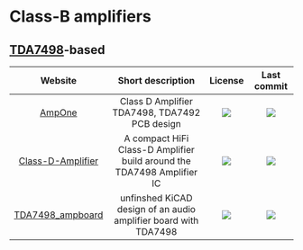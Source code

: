 # Class-B amplifiers

## [TDA7498](http://destyy.com/wBx4NF)-based
|Website|Short description|License|Last commit|
|:-:|:-:|:-:|:-:|
|[AmpOne](https://github.com/ohdsp/AmpOne)|Class D Amplifier TDA7498, TDA7492 PCB design|![](https://flat.badgen.net/github/license/ohdsp/AmpOne?label=)|![](https://flat.badgen.net/github/last-commit/ohdsp/AmpOne?label=)|
|[Class-D-Amplifier](https://github.com/dangrie158/Class-D-Amplifier)|A compact HiFi Class-D Amplifier build around the TDA7498 Amplifier IC|![](https://flat.badgen.net/github/license/dangrie158/Class-D-Amplifier?label=)|![](https://flat.badgen.net/github/last-commit/dangrie158/Class-D-Amplifier?label=)|
|[TDA7498_ampboard](https://github.com/Thorbijoern/TDA7498_ampboard)|unfinshed KiCAD design of an audio amplifier board with TDA7498|![](https://flat.badgen.net/github/license/Thorbijoern/TDA7498_ampboard?label=)|![](https://flat.badgen.net/github/last-commit/Thorbijoern/TDA7498_ampboard?label=)|

